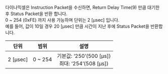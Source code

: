 다이나믹셀은 Instruction Packet을 수신하면, Return Delay Time(9) 만큼 대기한 후 Status Packet을 반환 합니다.  
0 ~ 254 (0xFE) 까지 사용 가능하며 단위는 2 [μsec] 입니다.  
예를 들어, 값이 10일 경우 20 [μsec] 만큼 시간이 지난 후에 Status Packet을 반환합니다.

|   단위   |  범위   |                  설명                      |
|:--------:|:-------:|:------------------------------------------:|
| 2 [μsec] | 0 ~ 254 | 기본값: ‘250’(500 [μs]) <br> 최대: ‘254’(508 [μs]) |


